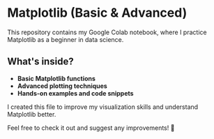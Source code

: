 # Matplotlib (Basic & Advanced)

This repository contains my Google Colab notebook, where I practice Matplotlib as a beginner in data science.  

## What's inside?
- **Basic Matplotlib functions**  
- **Advanced plotting techniques**  
- **Hands-on examples and code snippets**  

I created this file to improve my visualization skills and understand Matplotlib better.  

Feel free to check it out and suggest any improvements! 🚀

